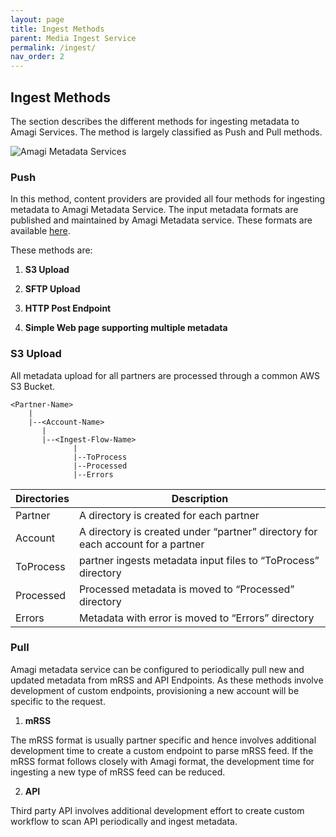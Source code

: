 ```yaml
---
layout: page
title: Ingest Methods
parent: Media Ingest Service
permalink: /ingest/
nav_order: 2
---
```

## Ingest Methods

The section describes the different methods for ingesting metadata to Amagi Services. The method is largely classified as Push and Pull methods.

![Amagi Metadata Services](https://vinod-amagi.github.io/amgdoc/metadata/metadata_ingest_svc.png)


### Push

In this method, content providers are provided all four methods for ingesting metadata to Amagi Metadata Service. The input metadata formats are published and maintained by Amagi Metadata service. These formats are available [here](https://vinod-amagi.github.io/amgdoc/metadata/ingest).

These methods are:

1. **S3 Upload**

2. **SFTP Upload**

3. **HTTP Post Endpoint**

4. **Simple Web page supporting multiple metadata**

### S3 Upload

All metadata upload for all partners are processed through a common AWS S3 Bucket.

```
<Partner-Name>
    |
    |--<Account-Name>
       |
       |--<Ingest-Flow-Name>
              |
              |--ToProcess
              |--Processed
              |--Errors
```

 | Directories | Description |
 |-------------|-------------|
 |Partner | A directory is created for each partner|
 |Account| A directory is created under “partner” directory for each account for a partner|
 |ToProcess|partner ingests metadata input files to “ToProcess” directory|
 |Processed|Processed metadata is moved to “Processed” directory|
 |Errors|Metadata with error is moved to “Errors” directory|
 

### Pull

Amagi metadata service can be configured to periodically pull new and updated metadata from mRSS and API Endpoints. As these methods involve development of custom endpoints, provisioning a new account will be specific to the request.

1. **mRSS**

The mRSS format is usually partner specific and hence involves additional development time to create a custom endpoint to parse mRSS feed. If the mRSS format follows closely with Amagi format, the development time for ingesting a new type of mRSS feed can be reduced.

2. **API**

Third party API involves additional development effort to create custom workflow to scan API periodically and ingest metadata.

